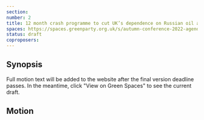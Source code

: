 ```yaml
---
section:
number: 2
title: 12 month crash programme to cut UK’s dependence on Russian oil and gas
spaces: https://spaces.greenparty.org.uk/s/autumn-conference-2022-agenda-forum/?contentId=97875
status: draft
coproposers:
---
```

## Synopsis
Full motion text will be added to the website after the final version deadline passes. In the meantime, click "View on Green Spaces" to see the current draft.

## Motion
